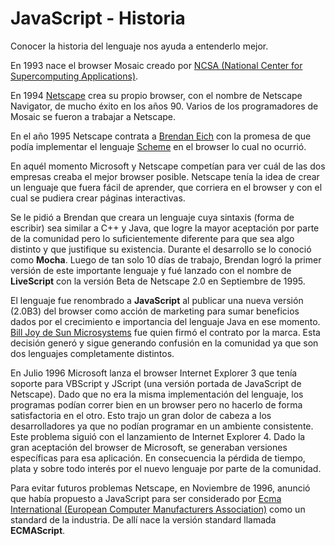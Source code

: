# JavaScript - Historia

Conocer la historia del lenguaje nos ayuda a entenderlo mejor.

En 1993 nace el browser Mosaic creado por [NCSA (National Center for Supercomputing Applications)](http://www.ncsa.illinois.edu).

En 1994 [Netscape](http://isp.netscape.com) crea su propio browser, con el nombre de Netscape Navigator, de mucho éxito en los años 90. Varios de los programadores de Mosaic se fueron a trabajar a Netscape.

En el año 1995 Netscape contrata a [Brendan Eich](https://brendaneich.com) con la promesa de que podía implementar el lenguaje [Scheme](https://es.wikipedia.org/wiki/Scheme) en el browser lo cual no ocurrió.

En aquél momento Microsoft y Netscape competían para ver cuál de las dos empresas creaba el mejor browser posible. Netscape tenía la idea de crear un lenguaje que fuera fácil de aprender, que corriera en el browser y con el cual se pudiera crear páginas interactivas.

Se le pidió a Brendan que creara un lenguaje cuya sintaxis (forma de escribir) sea similar a C++ y Java, que logre la mayor aceptación por parte de la comunidad pero lo suficientemente diferente para que sea algo distinto y que justifique su existencia. Durante el desarrollo se lo conoció como **Mocha**. Luego de tan solo 10 días de trabajo, Brendan logró la primer versión de este importante lenguaje y fué lanzado con el nombre de **LiveScript** con la versión Beta de Netscape 2.0 en Septiembre de 1995.

El lenguaje fue renombrado a **JavaScript** al publicar una nueva versión (2.0B3) del browser como acción de marketing para sumar beneficios dados por el crecimiento e importancia del lenguaje Java en ese momento. [Bill Joy de Sun Microsystems](https://es.wikipedia.org/wiki/Bill_Joy) fue quien firmó el contrato por la marca. Esta decisión generó y sigue generando confusión en la comunidad ya que son dos lenguajes completamente distintos.

En Julio 1996 Microsoft lanza el browser Internet Explorer 3 que tenía soporte para VBScript y JScript (una versión portada de JavaScript de Netscape). Dado que no era la misma implementación del lenguaje, los programas podían correr bien en un browser pero no hacerlo de forma satisfactoria en el otro. Esto trajo un gran dolor de cabeza a los desarrolladores ya que no podían programar en un ambiente consistente. Este problema siguió con el lanzamiento de Internet Explorer 4. Dado la gran aceptación del browser de Microsoft, se generaban versiones específicas para esa aplicación. En consecuencia la pérdida de tiempo, plata y sobre todo interés por el nuevo lenguaje por parte de la comunidad.

Para evitar futuros problemas Netscape, en Noviembre de 1996, anunció que había propuesto a JavaScript para ser considerado por [Ecma International (European Computer Manufacturers Association)](http://www.ecma-international.org) como un standard de la industria. De allí nace la versión standard llamada **ECMAScript**.
